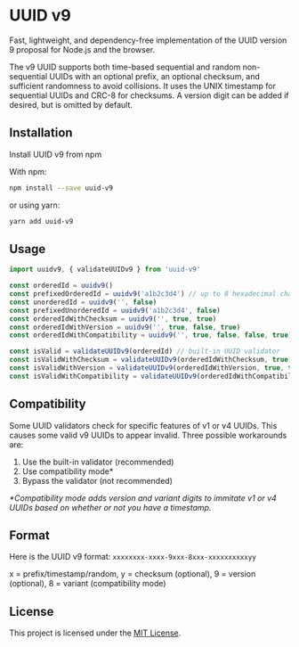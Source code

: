 # UUID v9

Fast, lightweight, and dependency-free implementation of the UUID version 9 proposal for Node.js and the browser.

The v9 UUID supports both time-based sequential and random non-sequential UUIDs with an optional prefix, an optional checksum, and sufficient randomness to avoid collisions. It uses the UNIX timestamp for sequential UUIDs and CRC-8 for checksums. A version digit can be added if desired, but is omitted by default.

<!-- To learn more about UUID v9, please visit the website: https://uuid-v9.jhunt.dev -->

## Installation

Install UUID v9 from npm

With npm:
```bash
npm install --save uuid-v9
```
or using yarn:
```bash
yarn add uuid-v9
```

## Usage

```javascript
import uuidv9, { validateUUIDv9 } from 'uuid-v9' 

const orderedId = uuidv9()
const prefixedOrderedId = uuidv9('a1b2c3d4') // up to 8 hexadecimal characters
const unorderedId = uuidv9('', false)
const prefixedUnorderedId = uuidv9('a1b2c3d4', false)
const orderedIdWithChecksum = uuidv9('', true, true)
const orderedIdWithVersion = uuidv9('', true, false, true)
const orderedIdWithCompatibility = uuidv9('', true, false, false, true)

const isValid = validateUUIDv9(orderedId) // built-in UUID validator
const isValidWithChecksum = validateUUIDv9(orderedIdWithChecksum, true)
const isValidWithVersion = validateUUIDv9(orderedIdWithVersion, true, true)
const isValidWithCompatibility = validateUUIDv9(orderedIdWithCompatibility, true, '1')
```

<!-- 
const makeMyId = UUIDGenerator({
    prefix: '',
    timestamp: true,
    checksum: true,
    version: false,
    compatible: true
})

const myId = makeMyId() // uses defaults specified in createUUIDGenerator
const myIdCustom = makeMyId('a1b2c3d4', false) // overrides defaults -->

## Compatibility

Some UUID validators check for specific features of v1 or v4 UUIDs. This causes some valid v9 UUIDs to appear invalid. Three possible workarounds are:

1) Use the built-in validator (recommended)
2) Use compatibility mode*
3) Bypass the validator (not recommended)

_*Compatibility mode adds version and variant digits to immitate v1 or v4 UUIDs based on whether or not you have a timestamp._

## Format

Here is the UUID v9 format: `xxxxxxxx-xxxx-9xxx-8xxx-xxxxxxxxxxyy`

x = prefix/timestamp/random, y = checksum (optional), 9 = version (optional), 8 = variant (compatibility mode)

## License

This project is licensed under the [MIT License](LICENSE).
